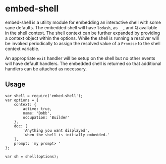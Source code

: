 embed-shell
===========

embed-shell is a utility module for embedding an interactive shell with some sane defaults.
The embedded shell will have `lodash`, as `__`, and Q available in the shell context. The shell
context can be further expanded by providing a context object within the options. While the shell
is running a resolver will be invoked periodically to assign the resolved value of a `Promise` to
the shell context variable.

An appropriate `exit` handler will be setup on the shell but no other events will have
default handlers. The embedded shell is returned so that additional handlers can be
attached as necessary.

Usage
-----

    var shell = require('embed-shell');
    var options = {
        context: {
            active: true,
            name: 'Bobb',
            occupation: 'Builder'
        },
        doc: [
            'Anything you want displayed',
            'when the shell is initially embedded.'
        ],
        prompt: 'my prompt> '
    };

    var sh = shell(options);
